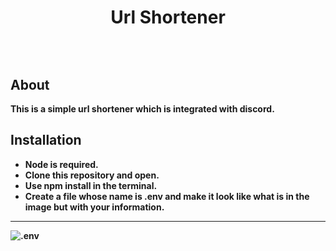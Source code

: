 <div align="center">
  <h1><b>Url Shortener<b/><h1/>
</div>

## About
This is a simple url shortener which is integrated with discord.

## Installation
- Node is required.
- Clone this repository and open.
- Use npm install in the terminal.
- Create a file whose name is .env and make it look like what is in the image but with your information.

-----------------------------------------------

<img align="left" alt=".env" src="https://i.imgur.com/Rpp1XPO.png" />
